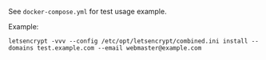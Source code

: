 See `docker-compose.yml` for test usage example.

Example:

    letsencrypt -vvv --config /etc/opt/letsencrypt/combined.ini install --domains test.example.com --email webmaster@example.com
